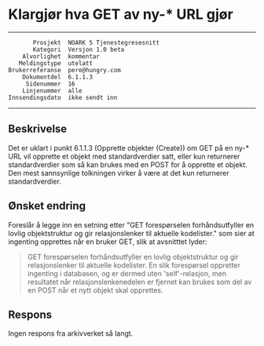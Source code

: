 Klargjør hva GET av ny-* URL gjør
=================================

 ------------------  ---------------------------------
           Prosjekt  NOARK 5 Tjenestegresesnitt
           Kategori  Versjon 1.0 beta
        Alvorlighet  kommentar
       Meldingstype  utelatt
    Brukerreferanse  pere@hungry.com
        Dokumentdel  6.1.1.3
         Sidenummer  16
        Linjenummer  alle
    Innsendingsdato  ikke sendt inn
 ------------------  ---------------------------------

Beskrivelse
-----------

Det er uklart i punkt 6.1.1.3 (Opprette objekter (Create)) om GET på
en ny-* URL vil opprette et objekt med standardverdier satt, eller kun
returnerer standardverdier som så kan brukes med en POST for å
opprette et objekt.  Den mest sannsynlige tolkningen virker å være at
det kun returnerer standardverdier.

Ønsket endring
--------------

Foreslår å legge inn en setning etter "GET forespørselen
forhåndsutfyller en lovlig objektstruktur og gir relasjonslenker til
aktuelle kodelister." som sier at ingenting opprettes når en bruker
GET, slik at avsnitttet lyder:

> GET forespørselen forhåndsutfyller en lovlig objektstruktur og gir
> relasjonslenker til aktuelle kodelister.  En slik forespørsel
> oppretter ingenting i databasen, og er dermed uten 'self'-relasjon,
> men resultatet når relasjonslenkenedelen er fjernet kan brukes som
> del av en POST når et nytt objekt skal opprettes.

Respons
-------

Ingen respons fra arkivverket så langt.
